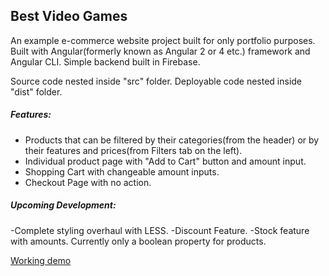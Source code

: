 ## Best Video Games

An example e-commerce website project built for only portfolio purposes. Built with Angular(formerly known as Angular 2 or 4 etc.) framework and Angular CLI. Simple backend built in Firebase.

Source code nested inside "src" folder.
Deployable code nested inside "dist" folder.

##### Features:

- Products that can be filtered by their categories(from the header) or by their features and prices(from Filters tab on the left).
- Individual product page with "Add to Cart" button and amount input.
- Shopping Cart with changeable amount inputs.
- Checkout Page with no action.

##### Upcoming Development:

-Complete styling overhaul with LESS.
-Discount Feature.
-Stock feature with amounts. Currently only a boolean property for products.

[Working  demo](http://aws-website-best-video-games-of4hs.s3-website-us-east-1.amazonaws.com)
